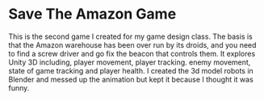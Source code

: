 # Save The Amazon Game
This is the second game I created for my game design class. The basis is that the Amazon warehouse has been over run by its droids, and you need to find a screw driver and go fix the beacon that controls them. It explores Unity 3D including, player movement, player tracking. enemy movement, state of game tracking and player health. I created the 3d model robots in Blender and messed up the animation but kept it because I thought it was funny. 
